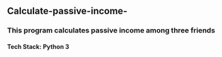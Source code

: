 ## Calculate-passive-income-

  ### This program calculates passive income among three friends

  #### Tech Stack: Python 3

